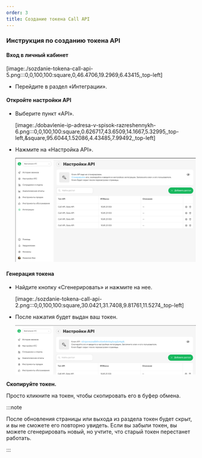 ```yaml
---
order: 3
title: Создание токена Call API
---
```


### Инструкция по созданию токена API

#### **Вход в личный кабинет**

[image:./sozdanie-tokena-call-api-5.png:::0,0,100,100:square,0,46.4706,19.2969,6.43415,,top-left]

-  Перейдите в раздел «Интеграции».

#### **Откройте настройки API**

-  Выберите пункт «API».

   [image:./dobavlenie-ip-adresa-v-spisok-razreshennykh-6.png:::0,0,100,100:square,0.626717,43.6509,14.1667,5.32995,,top-left,&square,95.6044,1.52086,4.43485,7.99492,,top-left]

-  Нажмите на «Настройка API».

   ![](./sozdanie-tokena-call-api-4.png)

#### **Генерация токена**

-  Найдите кнопку «Сгенерировать» и нажмите на нее.

   [image:./sozdanie-tokena-call-api-2.png:::0,0,100,100:square,30.0421,31.7408,9.81761,11.5274,,top-left]

-  После нажатия будет выдан ваш токен.

   ![](./sozdanie-tokena-call-api-3.png)

**Скопируйте токен.**

Просто кликните на токен, чтобы скопировать его в буфер обмена.

:::note 

После обновления страницы или выхода из раздела токен будет скрыт, и вы не сможете его повторно увидеть. Если вы забыли токен, вы можете сгенерировать новый, но учтите, что старый токен перестанет работать.

:::